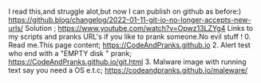 I read this,and struggle alot,but now I can publish on github as before:)
https://github.blog/changelog/2022-01-11-git-io-no-longer-accepts-new-urls/
Solution ; https://www.youtube.com/watch?v=Opwz13LZYg4
Links to my scripts and pranks URL's if you like to prank someone.No evil stuff !
0. Read me.This page content; https://CodeAndPranks.github.io 
2. Alert test who end with a "EMPTY disk " prank; https://CodeAndPranks.github.io/git.html
3. Malware image with running text say you need a OS e.t.c; https://codeandpranks.github.io/maleware/
